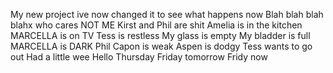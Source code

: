 
My new project
ive now changed it to see what happens
now
Blah blah blah blahx
who cares
NOT ME
Kirst and Phil are shit
Amelia is in the kitchen
MARCELLA is on TV
Tess is restless
My glass is empty
My bladder is full
MARCELLA is DARK
Phil Capon is weak
Aspen is dodgy
Tess wants to go out
Had a little wee
Hello Thursday
Friday tomorrow
Fridy now
